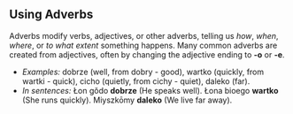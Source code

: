 ## Using Adverbs

Adverbs modify verbs, adjectives, or other adverbs, telling us *how*, *when*, *where*, or *to what extent* something happens. Many common adverbs are created from adjectives, often by changing the adjective ending to **-o** or **-e**.

* *Examples:* dobrze (well, from dobry - good), wartko (quickly, from wartki - quick), cicho (quietly, from cichy - quiet), daleko (far).
* *In sentences:* Łon gŏdo **dobrze** (He speaks well). Łona bioego **wartko** (She runs quickly). Miyszkōmy **daleko** (We live far away).